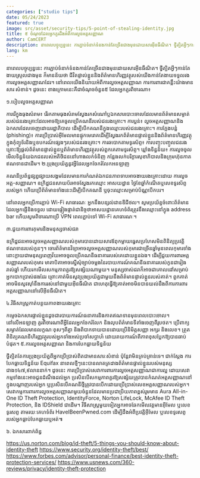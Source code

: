 ```yaml
---
categories: ["studio tips"]
date: 05/24/2023
featured: true
image: src/asset/security-tips/5-point-of-stealing-identity.jpg
title: ៥ ចំណុចដែលអ្នកគួរដឹងអំពីការលួចអត្តសញ្ញាណ
author: CamCERT
description: នាពេលបច្ចុប្បន្ននេះ ការភ្ជាប់ទំនាក់ទំនងកាន់តែច្រើនជាងមុនដោយសារអ៊ីនធឺណិត។ ថ្វីត្បិតអ្វីៗកាន់តែងាយស្រួលជាងមុន
lang: km
---
```


នាពេលបច្ចុប្បន្ននេះ ការភ្ជាប់ទំនាក់ទំនងកាន់តែច្រើនជាងមុនដោយសារអ៊ីនធឺណិត។ ថ្វីត្បិតអ្វីៗកាន់តែងាយស្រួលជាងមុន ក៏មានន័យថា ជីវិតផ្ទាល់ខ្លួននិងព័ត៌មានហិរញ្ញវត្ថុរបស់យើងកាន់តែងាយទទួលរងការលួចអត្តសញ្ញាណដែរ។ នៅពេលយើងនិយាយអំពីការលួចអត្តសញ្ញាណ ការការពារជាគន្លឹះយ៉ាងមានសារៈសំខាន់។ ដូចនេះ ខាងក្រោមនេះគឺជាចំណុចចំនួន៥ ដែលអ្នកគួរពិចារណា៖

១.បៀបលួចអត្តសញ្ញាណ

ការរើក្នុងធុងសំរាម៖ រើរកតាមធុងសំរាមស្វែងរកសំណៅឬឯកសារបោះចោលដែលមានព័ត៌មានសម្ងាត់របស់ជនរងគ្រោះដែលអាចឱ្យគេចូលប្រើគណនីរបស់ជនរងគ្រោះ។
ការប្លន់៖ លួចអត្តសញ្ញាណនិងឯកសារដែលចេញដោយរដ្ឋាភិបាល ដើម្បីបើកគណនីក្នុងឈ្មោះរបស់ជនរងគ្រោះ។
ការក្លែងបន្លំ (phishing)៖ ការប្រើប្រាស់អ៊ីមែលមានផ្ទុកមេរោគដើម្បីស្វែងរកព័ត៌មានផ្ទាល់ខ្លួននិងព័ត៌មានហិរញ្ញវត្ថុក្នុងកុំព្យូទ័រនិងឬឧបករណ៍ផ្សេងៗរបស់ជនរងគ្រោះ។
ការឆបោកតាមទូរស័ព្ទ៖ ការបញ្ចុះបញ្ចូលជនរងគ្រោះឱ្យផ្តល់ព័ត៌មានផ្ទាល់ខ្លួនឬព័ត៌មានហិរញ្ញវត្ថុរបស់ពួកគេតាមទូរស័ព្ទ។
ឃ្លាំងទិន្នន័យ៖ ការលួចចូលមើលទិន្នន័យឯកជនរបស់អតិថិជននៅហាងលក់ទំនិញ កន្លែងលក់បរិក្ខារសុខាភិបាលនិងក្រុមហ៊ុនកាតឥណទានជាដើម។
២.ប្រុងប្រយ័ត្ននូវអ្វីដែលអ្នកចែករំលែកអនឡាញ

គណនីប្រព័ន្ធផ្សព្វផ្សាយសង្គមដែលមានការកំណត់ឯកជនភាពទាបអាចងាយរងគ្រោះដោយ ការលួចអត្ត-សញ្ញាណ។ ឧក្រិដ្ឋជនសាយប័រអាចស្វែងរកឈ្មោះ អាសយដ្ឋាន ថ្ងៃខែឆ្នាំកំណើតឬលេខទូរស័ព្ទរបស់អ្នក ហើយប្រើព័ត៌មានទាំងនេះដើម្បីបើកគណនី ឬចុះឈ្មោះសម្រាប់ប័ណ្ណបើកបរ។

នៅពេលអ្នកប្រើការភ្ជាប់ Wi-Fi សាធារណៈ អ្នកនឹងបន្សល់ដានឌីជីថល។ សូមប្រយ័ត្នចំពោះព័ត៌មានដែលអ្នកផ្ញើនិងទទួល ដោយផ្ទៀងផ្ទាត់ជានិច្ចថាអាសយដ្ឋានគេហទំព័រត្រូវនឹងឈ្មោះនៅក្នុង address bar ហើយសូមពិចារណាប្រើ VPN ពេលភ្ជាប់ទៅ Wi-Fi សាធារណៈ។

៣.ជួយការពារកុមារនិងមនុស្សចាស់ជរា

ឧក្រិដ្ឋជនអាចលួចអត្តសញ្ញាណរបស់កុមារបានដោយសារឪពុកម្តាយធ្វេសប្រហែស ​មិនពិនិត្យប្រវត្តិឥណទានរបស់កូនៗ។ ចោរព័ត៌មានវិទ្យាអាចលួចអត្តសញ្ញាណរបស់កុមារជាច្រើនឆ្នាំមុនពេលកុមារទាំងនោះក្លាយជាមនុស្សពេញវ័យអាចចូលប្រើគណនីធនាគាររបស់គេដោយខ្លួនឯង។ ដើម្បីជួយការពារអត្តសញ្ញាណរបស់កុមារ មាតាបិតាអាចស្នើសុំច្បាប់ចម្លងនៃរបាយការណ៍គណនីធនាគាររបស់កូនជារៀងរាល់ឆ្នាំ ហើយរកមើលសកម្មភាពគួរឱ្យសង្ស័យណាមួយ។ មនុស្សចាស់ជរាក៏អាចជាគោលដៅសម្រាប់អ្នកបោកប្រាស់ផងដែរ ព្រោះគាត់មិនសូវប្រុងប្រយ័ត្នជាមួយនឹងព័ត៌មានផ្ទាល់ខ្លួនរបស់គាត់។ ពួកគាត់អាចមិនសូវស៊ាំនឹងការរស់នៅជាមួយអ៊ីនធឺណិត ជាហេតុធ្វើឱ្យគាត់អាចមិនបានយល់ដឹងពីការការពារអត្តសញ្ញាណនៅលើអ៊ីនធឺណិត។

៤.វិធីសាស្រ្តកាត់បន្ថយភាពងាយរងគ្រោះ

កម្ទេចឯកសារផ្ទាល់ខ្លួនដូចជារបាយការណ៍ធនាគារនិងកាតឥណទានមុនពេលបោះចោល។
នៅលើអនឡាញ គួរពិចារណាពីអ្វីដែលអ្នកចែករំលែក និងលុបព័ត៌មានទីតាំងចេញពីរូបថត។
ប្រើពាក្យសម្ងាត់ដែលមានលក្ខណៈខុសៗពីគ្នា និងពិបាកទាយបានដោយប្រើនិមិត្តសញ្ញា អក្សរ និងលេខ។
ត្រួតពិនិត្យគណនីហិរញ្ញវត្ថុរបស់អ្នកទាំងអស់ប្រចាំសប្តាហ៍ ដោយរាយការណ៍ពីភាពខុសប្លែកឱ្យបានឆាប់បំផុត។
៥.ការលួចអត្តសញ្ញាណ និងការបែកធ្លាយទិន្នន័យ

ថ្វីត្បិតតែការប្រុងប្រយ័ត្នពីអ្នកប្រើប្រាស់ពិតជាមានសារៈសំខាន់ ប៉ុន្តែវាមិនគ្រប់គ្រាន់ទេ។ ជាក់ស្ដែង ការបែកធ្លាយទិន្នន័យ Equifax នាពេលថ្មីៗនេះបានលាតត្រដាងព័ត៌មានផ្ទាល់ខ្លួនរបស់មនុស្សជាង១៤៧,៩លាននាក់។ ដូចនេះ ការប្រើប្រាស់សេវាការពារការលួចអត្តសញ្ញាណជាការល្អ ដោយសេវាកម្មទាំងនេះអាចជូនដំណឹងដល់អ្នក ប្រសិនបើសកម្មភាពគួរឱ្យសង្ស័យត្រូវបានកំណត់អត្តសញ្ញាណនៅក្នុងបណ្តាញរបស់អ្នក ឬប្រសិនបើគណនីថ្មីត្រូវបានបើកដោយប្រើប្រាស់លេខអត្តសញ្ញាណរបស់អ្នក។ សេវាកម្មការពារការលួចអត្តសញ្ញាណមួយចំនួនដែលមានប្រជាប្រិយភាពខ្ពស់រួមមាន Aura All-in-One ID Theft Protection, IdentityForce, Norton LifeLock, McAfee ID Theft Protection, និង IDShield ជាដើម។ វិធីសាស្ត្រមួយទៀតអ្នកអាចឆែកមើលវត្តមានអ៊ីមែល ឬលេខទូរសព្ទ តាមរយៈគេហទំព័រ HaveIBeenPwned.com ដើម្បីដឹងអំពីប្រវត្តិអ៊ីមែល ឬលេខទូរសព្ទរបស់អ្នកធ្លាប់បែកធ្លាយឬអត់៕

៦. ឯកសារពាក់ព័ន្ធ

https://us.norton.com/blog/id-theft/5-things-you-should-know-about-identity-theft
https://www.security.org/identity-theft/best/
https://www.forbes.com/advisor/personal-finance/best-identity-theft-protection-services/
https://www.usnews.com/360-reviews/privacy/identity-theft-protection

